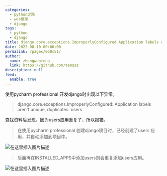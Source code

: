 ```yaml
---
categories: 
  - python之路
  - web框架
  - django
tags: 
  - python
  - django
title: django.core.exceptions.ImproperlyConfigured Application labels aren't unique, duplicates users
date: 2022-08-10 00:00:00
permalink: /pages/060c51/
author: 
  name: zhengwenfeng
  link: https://github.com/tenqaz
description: null
feed: 
  enable: true
---
```




使用pycharm professional 开发django时出现以下异常。

>django.core.exceptions.ImproperlyConfigured: Application labels aren't unique, duplicates: users

查找资料后发现，因为users应用重复了，所以报错。

>在使用pycharm professional 创建django项目时，已经创建了users 应用，并自动添加到项目中。

![在这里插入图片描述](https://gcore.jsdelivr.net/gh/tenqaz/BLOG-CDN@main/1604218742346.png#alt=)

>后面再在INSTALLED_APPS中添加users则会重复添加users应用。

![在这里插入图片描述](https://gcore.jsdelivr.net/gh/tenqaz/BLOG-CDN@main/1604218764430.png#alt=)